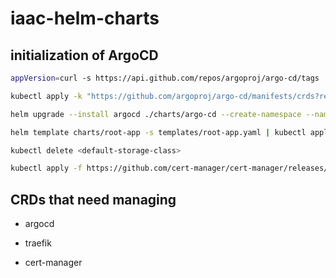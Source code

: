 # iaac-helm-charts

## initialization of ArgoCD

```sh
appVersion=curl -s https://api.github.com/repos/argoproj/argo-cd/tags | jq -r '.[0].name'

kubectl apply -k "https://github.com/argoproj/argo-cd/manifests/crds?ref=<appVersion>"

helm upgrade --install argocd ./charts/argo-cd --create-namespace --namespace argocd

helm template charts/root-app -s templates/root-app.yaml | kubectl apply -f -

kubectl delete <default-storage-class>

kubectl apply -f https://github.com/cert-manager/cert-manager/releases/download/v1.14.4/cert-manager.crds.yaml
```

## CRDs that need managing

- argocd

- traefik

- cert-manager
